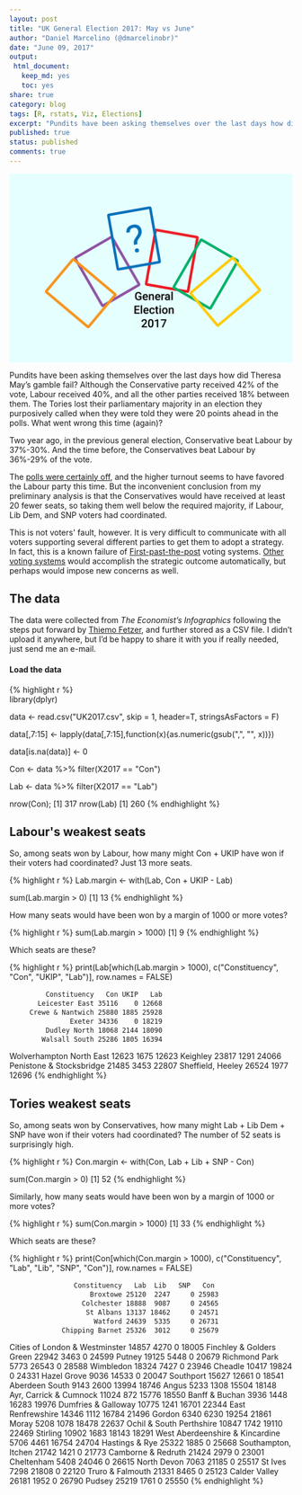 ```yaml
---
layout: post
title: "UK General Election 2017: May vs June"
author: "Daniel Marcelino (@dmarcelinobr)"
date: "June 09, 2017"
output:
 html_document: 
   keep_md: yes
   toc: yes
share: true
category: blog
tags: [R, rstats, Viz, Elections]
excerpt: "Pundits have been asking themselves over the last days how did Theresa May's gamble fail? I would say it could have been even worse."
published: true
status: published
comments: true
---
```


<img src="/img/2017/electionresults.png" title="center" alt="center" style="display: block; margin: auto;" />

Pundits have been asking themselves over the last days how did Theresa  May’s gamble fail? Although the Conservative party received 42% of the vote, Labour received 40%, and all the other parties received 18% between them. The Tories lost their parliamentary majority in an election they purposively called when they were told they were 20 points ahead in the polls. What went wrong this time (again)?

Two year ago, in the previous general election, Conservative beat Labour by 37%-30%. And the time before, the Conservatives beat Labour by 36%-29% of the vote.

The [polls were certainly off](https://yougov.co.uk/news/2017/06/07/final-call-poll-tories-seven-points-and-set-increa/), and the higher turnout seems to have favored the Labour party this time. But the inconvenient conclusion from my preliminary analysis is that the Conservatives would have received at least 20 fewer seats, so taking them well below the required majority, if Labour, Lib Dem, and SNP voters had coordinated.

This is not voters' fault, however. It is very difficult to communicate with all voters supporting several different parties to get them to adopt a strategy. In fact, this is a known failure of [First-past-the-post](https://en.wikipedia.org/wiki/First-past-the-post_voting) voting systems. [Other voting systems](https://en.wikipedia.org/wiki/Instant-runoff_voting) would accomplish the strategic outcome automatically, but perhaps would impose new concerns as well.

## The data
The data were collected from *The Economist’s Infographics* following the steps put forward by [Thiemo Fetzer](http://freigeist.devmag.net/r/1002-uk-2017-general-election-results-data.html), and further stored as a CSV file. I didn’t upload it anywhere, but I’d be happy to share it with you if really needed, just send me an e-mail. 
 

#### Load the data
{% highlight r %}	
library(dplyr)

data <- read.csv("UK2017.csv", skip = 1, header=T, stringsAsFactors = F)

data[,7:15] <- lapply(data[,7:15],function(x){as.numeric(gsub(",", "", x))})

data[is.na(data)] <- 0

Con <- data %>% filter(X2017 == "Con")

Lab <- data %>% filter(X2017 == "Lab")

nrow(Con); 
[1] 317
nrow(Lab)
[1] 260
{% endhighlight %}


## Labour's weakest seats

So, among seats won by Labour, how many might Con + UKIP have won if their voters had coordinated? Just 13 more seats.

{% highlight r %}
Lab.margin <- with(Lab, Con + UKIP - Lab)

sum(Lab.margin > 0)
[1] 13
{% endhighlight %}

How many seats would have been won by a margin of 1000 or more votes?

{% highlight r %}
sum(Lab.margin > 1000)
[1] 9
{% endhighlight %}


Which seats are these?

{% highlight r %}
print(Lab[which(Lab.margin > 1000),
	c("Constituency", "Con", "UKIP", "Lab")], 
		row.names = FALSE)

             Constituency   Con UKIP   Lab
           Leicester East 35116    0 12668
         Crewe & Nantwich 25880 1885 25928
                   Exeter 34336    0 18219
             Dudley North 18068 2144 18090
            Walsall South 25286 1805 16394
 Wolverhampton North East 12623 1675 12623
                 Keighley 23817 1291 24066
 Penistone & Stocksbridge 21485 3453 22807
        Sheffield, Heeley 26524 1977 12696
{% endhighlight %}

## Tories weakest seats

So, among seats won by Conservatives, how many might Lab + Lib Dem + SNP have won if their voters had coordinated? The number of 52 seats is surprisingly high. 

{% highlight r %}
Con.margin <- with(Con, Lab + Lib + SNP - Con)

sum(Con.margin > 0)
[1] 52
{% endhighlight %}


Similarly, how many seats would have been won by a margin of 1000 or more votes?

{% highlight r %}
sum(Con.margin > 1000)
[1] 33
{% endhighlight %}


Which seats are these?

{% highlight r %}
print(Con[which(Con.margin > 1000), 
	c("Constituency", "Lab", "Lib", "SNP", "Con")],
		row.names = FALSE)

                    Constituency   Lab  Lib   SNP   Con
                        Broxtowe 25120  2247     0 25983
                      Colchester 18888  9087     0 24565
                       St Albans 13137 18462     0 24571
                         Watford 24639  5335     0 26731
                 Chipping Barnet 25326  3012     0 25679
  Cities of London & Westminster 14857  4270     0 18005
        Finchley & Golders Green 22942  3463     0 24599
                          Putney 19125  5448     0 20679
                   Richmond Park  5773 26543     0 28588
                       Wimbledon 18324  7427     0 23946
                         Cheadle 10417 19824     0 24331
                     Hazel Grove  9036 14533     0 20047
                       Southport 15627 12661     0 18541
                  Aberdeen South  9143  2600 13994 18746
                           Angus  5233  1308 15504 18148
          Ayr, Carrick & Cumnock 11024   872 15776 18550
                  Banff & Buchan  3936  1448 16283 19976
             Dumfries & Galloway 10775  1241 16701 22344
               East Renfrewshire 14346  1112 16784 21496
                          Gordon  6340  6230 19254 21861
                           Moray  5208  1078 18478 22637
        Ochil & South Perthshire 10847  1742 19110 22469
                        Stirling 10902  1683 18143 18291
 West Aberdeenshire & Kincardine  5706  4461 16754 24704
                  Hastings & Rye 25322  1885     0 25668
             Southampton, Itchen 21742  1421     0 21773
              Camborne & Redruth 21424  2979     0 23001
                      Cheltenham  5408 24046     0 26615
                     North Devon  7063 21185     0 25517
                         St Ives  7298 21808     0 22120
                Truro & Falmouth 21331  8465     0 25123
                   Calder Valley 26181  1952     0 26790
                          Pudsey 25219  1761     0 25550
{% endhighlight %}


